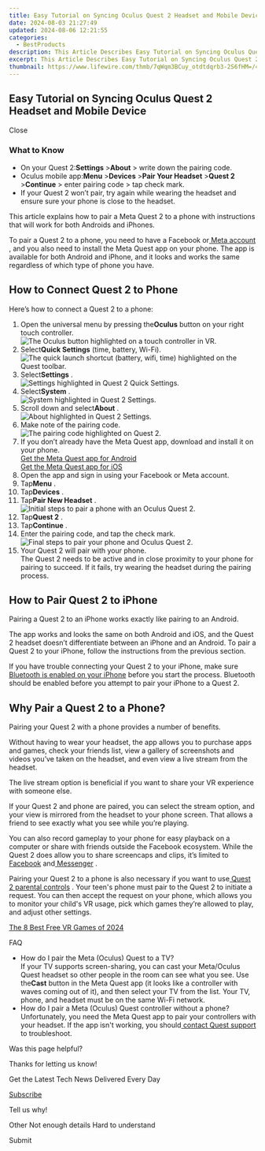 ```yaml
---
title: Easy Tutorial on Syncing Oculus Quest 2 Headset and Mobile Device
date: 2024-08-03 21:27:49
updated: 2024-08-06 12:21:55
categories:
  - BestProducts
description: This Article Describes Easy Tutorial on Syncing Oculus Quest 2 Headset and Mobile Device
excerpt: This Article Describes Easy Tutorial on Syncing Oculus Quest 2 Headset and Mobile Device
thumbnail: https://www.lifewire.com/thmb/7qWqm3BCuy_otdtdqrb3-2S6fHM=/400x300/filters:no_upscale():max_bytes(150000):strip_icc():format(webp)/pairquesttophone-5ea84b24d0684dab893fe33c5a25b5fa.png
---
```


## Easy Tutorial on Syncing Oculus Quest 2 Headset and Mobile Device

Close 

###  What to Know

* On your Quest 2:**Settings** \>**About** \> write down the pairing code.
* Oculus mobile app:**Menu** \>**Devices** \>**Pair Your Headset** \>**Quest 2** \>**Continue** \> enter pairing code > tap check mark.
* If your Quest 2 won’t pair, try again while wearing the headset and ensure sure your phone is close to the headset.

 This article explains how to pair a Meta Quest 2 to a phone with instructions that will work for both Androids and iPhones.

 To pair a Quest 2 to a phone, you need to have a Facebook or[ Meta account](https://www.lifewire.com/create-meta-oculus-quest-or-quest-2-account-6503595) , and you also need to install the Meta Quest app on your phone. The app is available for both Android and iPhone, and it looks and works the same regardless of which type of phone you have.

##  How to Connect Quest 2 to Phone 

 Here’s how to connect a Quest 2 to a phone:  

1. Open the universal menu by pressing the**Oculus** button on your right touch controller.  
![The Oculus button highlighted on a touch controller in VR.](https://www.lifewire.com/thmb/Ps_Tpk_eQk4zml8aE0Tcl1_2zL8=/1500x0/filters:no_upscale():max_bytes(150000):strip_icc():format(webp)/A1-PairMetaOculusQuest2toaPhone-annotated-df530f41619644d1ab935829651e3820.jpg)
2. Select**Quick Settings** (time, battery, Wi-Fi).  
![The quick launch shortcut (battery, wifi, time) highlighted on the Quest toolbar.](https://www.lifewire.com/thmb/XzZmsF0WfmaYpEasGh8giWXAq0w=/1500x0/filters:no_upscale():max_bytes(150000):strip_icc():format(webp)/A2-PairMetaOculusQuest2toaPhone-annotated-195dd84d90b74573baad98373391348d.jpg)
3. Select**Settings** .  
![Settings highlighted in Quest 2 Quick Settings.](https://www.lifewire.com/thmb/xwci80SjT02GP7xIP5S0_WK9LDI=/1500x0/filters:no_upscale():max_bytes(150000):strip_icc():format(webp)/A3-PairMetaOculusQuest2toaPhone-annotated-74eccfcb12914158a84ad2a70e6d0415.jpg)
4. Select**System** .  
![System highlighted in Quest 2 Settings.](https://www.lifewire.com/thmb/SsAAroMX9EST95ZA2shKf_kbce8=/1500x0/filters:no_upscale():max_bytes(150000):strip_icc():format(webp)/A4-PairMetaOculusQuest2toaPhone-annotated-58e2dd849b9a420f9ccfa3586ae7ca67.jpg)
5. Scroll down and select**About** .  
![About highlighted in Quest 2 Settings.](https://www.lifewire.com/thmb/TrmokurlfaYPdsP-VwEg5Xoc-jE=/1500x0/filters:no_upscale():max_bytes(150000):strip_icc():format(webp)/A5-PairMetaOculusQuest2toaPhone-annotated-a1931c08700b40c093fd8e6e6ba7126e.jpg)
6. Make note of the pairing code.  
![The pairing code highlighted on Quest 2.](https://www.lifewire.com/thmb/Ai4RYifBwEox5qQgo1NX8MYehhI=/1500x0/filters:no_upscale():max_bytes(150000):strip_icc():format(webp)/A6-PairMetaOculusQuest2toaPhone-annotated-951da79257e0489f8f87551bb97420ad.jpg)
7. If you don’t already have the Meta Quest app, download and install it on your phone.  
[  Get the Meta Quest app for Android ](https://play.google.com/store/apps/details?id=com.oculus.twilight&hl=en%5FUS&gl=US)  
[ Get the Meta Quest app for iOS ](https://apps.apple.com/us/app/oculus/id1366478176)
8. Open the app and sign in using your Facebook or Meta account.
9. Tap**Menu** .
10. Tap**Devices** .
11. Tap**Pair New Headset** .  
![Initial steps to pair a phone with an Oculus Quest 2.](https://www.lifewire.com/thmb/6pjIZQeCVszjXlf1XCCKs1XKHPY=/1500x0/filters:no_upscale():max_bytes(150000):strip_icc():format(webp)/A11-PairMetaOculusQuest2toaPhone-annotated-b63051f6650345fab82f9d0075377b32.jpg)
12. Tap**Quest 2** .
13. Tap**Continue** .
14. Enter the pairing code, and tap the check mark.  
![Final steps to pair your phone and Oculus Quest 2.](https://www.lifewire.com/thmb/gUZsRnESRV1AoUF2MDMVuBkWnWY=/1500x0/filters:no_upscale():max_bytes(150000):strip_icc():format(webp)/A14-PairMetaOculusQuest2toaPhone-annotated-1461246e2afa49778ce170c59e8e88d2.jpg)
15. Your Quest 2 will pair with your phone.  
 The Quest 2 needs to be active and in close proximity to your phone for pairing to succeed. If it fails, try wearing the headset during the pairing process.

##  How to Pair Quest 2 to iPhone 

 Pairing a Quest 2 to an iPhone works exactly like pairing to an Android.

 The app works and looks the same on both Android and iOS, and the Quest 2 headset doesn’t differentiate between an iPhone and an Android. To pair a Quest 2 to your iPhone, follow the instructions from the previous section.  

 If you have trouble connecting your Quest 2 to your iPhone, make sure[ Bluetooth is enabled on your iPhone](https://www.lifewire.com/turn-bluetooth-on-off-ipad-1994643) before you start the process. Bluetooth should be enabled before you attempt to pair your iPhone to a Quest 2.

##  Why Pair a Quest 2 to a Phone? 

 Pairing your Quest 2 with a phone provides a number of benefits.

 Without having to wear your headset, the app allows you to purchase apps and games, check your friends list, view a gallery of screenshots and videos you’ve taken on the headset, and even view a live stream from the headset.

 The live stream option is beneficial if you want to share your VR experience with someone else.

 If your Quest 2 and phone are paired, you can select the stream option, and your view is mirrored from the headset to your phone screen. That allows a friend to see exactly what you see while you’re playing.

 You can also record gameplay to your phone for easy playback on a computer or share with friends outside the Facebook ecosystem. While the Quest 2 does allow you to share screencaps and clips, it’s limited to[ Facebook](https://www.lifewire.com/what-is-facebook-3486391) and[ Messenger](https://www.lifewire.com/facebook-messenger-4103719) .

 Pairing your Quest 2 to a phone is also necessary if you want to use[ Quest 2 parental controls](https://www.lifewire.com/use-parental-controls-on-quest-6260333) . Your teen's phone must pair to the Quest 2 to initiate a request. You can then accept the request on your phone, which allows you to monitor your child's VR usage, pick which games they’re allowed to play, and adjust other settings.

[ The 8 Best Free VR Games of 2024 ](https://www.lifewire.com/best-free-vr-games-5112949) 

 FAQ

* How do I pair the Meta (Oculus) Quest to a TV?  
 If your TV supports screen-sharing, you can cast your Meta/Oculus Quest headset so other people in the room can see what you see. Use the**Cast** button in the Meta Quest app (it looks like a controller with waves coming out of it), and then select your TV from the list. Your TV, phone, and headset must be on the same Wi-Fi network.
* How do I pair a Meta (Oculus) Quest controller without a phone?  
 Unfortunately, you need the Meta Quest app to pair your controllers with your headset. If the app isn't working, you should[ contact Quest support](https://ocul.us/ContactSupport) to troubleshoot.

Was this page helpful?

Thanks for letting us know!

 Get the Latest Tech News Delivered Every Day

[ Subscribe ](https://www.lifewire.com/#) 

Tell us why!

 Other  Not enough details  Hard to understand 

 Submit 

<ins class="adsbygoogle"
     style="display:block"
     data-ad-format="autorelaxed"
     data-ad-client="ca-pub-7571918770474297"
     data-ad-slot="1223367746"></ins>



<ins class="adsbygoogle"
     style="display:block"
     data-ad-client="ca-pub-7571918770474297"
     data-ad-slot="8358498916"
     data-ad-format="auto"
     data-full-width-responsive="true"></ins>

